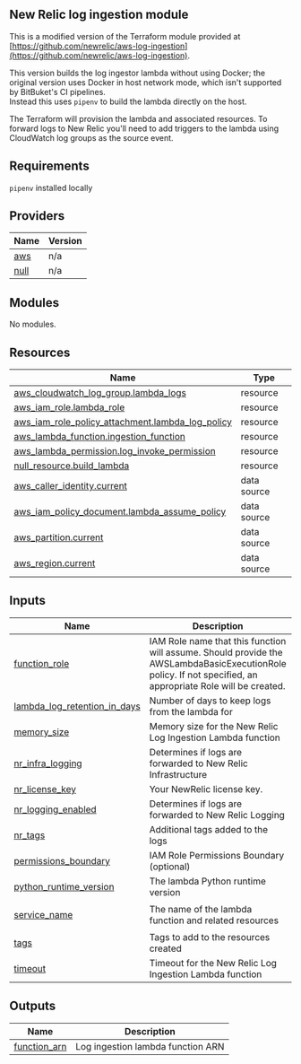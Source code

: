 ## New Relic log ingestion module

This is a modified version of the Terraform module provided at [https://github.com/newrelic/aws-log-ingestion](https://github.com/newrelic/aws-log-ingestion).

This version builds the log ingestor lambda without using Docker; the original version uses Docker in host network mode, which isn't supported by BitBuket's CI pipelines.   
Instead this uses `pipenv` to build the lambda directly on the host.

The Terraform will provision the lambda and associated resources.  To forward logs to New Relic you'll need to add triggers to the lambda using CloudWatch log groups as the source event.



## Requirements

`pipenv` installed locally

## Providers

| Name | Version |
|------|---------|
| <a name="provider_aws"></a> [aws](#provider\_aws) | n/a |
| <a name="provider_null"></a> [null](#provider\_null) | n/a |

## Modules

No modules.

## Resources

| Name | Type |
|------|------|
| [aws_cloudwatch_log_group.lambda_logs](https://registry.terraform.io/providers/hashicorp/aws/latest/docs/resources/cloudwatch_log_group) | resource |
| [aws_iam_role.lambda_role](https://registry.terraform.io/providers/hashicorp/aws/latest/docs/resources/iam_role) | resource |
| [aws_iam_role_policy_attachment.lambda_log_policy](https://registry.terraform.io/providers/hashicorp/aws/latest/docs/resources/iam_role_policy_attachment) | resource |
| [aws_lambda_function.ingestion_function](https://registry.terraform.io/providers/hashicorp/aws/latest/docs/resources/lambda_function) | resource |
| [aws_lambda_permission.log_invoke_permission](https://registry.terraform.io/providers/hashicorp/aws/latest/docs/resources/lambda_permission) | resource |
| [null_resource.build_lambda](https://registry.terraform.io/providers/hashicorp/null/latest/docs/resources/resource) | resource |
| [aws_caller_identity.current](https://registry.terraform.io/providers/hashicorp/aws/latest/docs/data-sources/caller_identity) | data source |
| [aws_iam_policy_document.lambda_assume_policy](https://registry.terraform.io/providers/hashicorp/aws/latest/docs/data-sources/iam_policy_document) | data source |
| [aws_partition.current](https://registry.terraform.io/providers/hashicorp/aws/latest/docs/data-sources/partition) | data source |
| [aws_region.current](https://registry.terraform.io/providers/hashicorp/aws/latest/docs/data-sources/region) | data source |

## Inputs

| Name | Description | Type | Default | Required |
|------|-------------|------|---------|:--------:|
| <a name="input_function_role"></a> [function\_role](#input\_function\_role) | IAM Role name that this function will assume. Should provide the AWSLambdaBasicExecutionRole policy. If not specified, an appropriate Role will be created. | `string` | `null` | no |
| <a name="input_lambda_log_retention_in_days"></a> [lambda\_log\_retention\_in\_days](#input\_lambda\_log\_retention\_in\_days) | Number of days to keep logs from the lambda for | `number` | `7` | no |
| <a name="input_memory_size"></a> [memory\_size](#input\_memory\_size) | Memory size for the New Relic Log Ingestion Lambda function | `number` | `128` | no |
| <a name="input_nr_infra_logging"></a> [nr\_infra\_logging](#input\_nr\_infra\_logging) | Determines if logs are forwarded to New Relic Infrastructure | `bool` | `true` | no |
| <a name="input_nr_license_key"></a> [nr\_license\_key](#input\_nr\_license\_key) | Your NewRelic license key. | `string` | n/a | yes |
| <a name="input_nr_logging_enabled"></a> [nr\_logging\_enabled](#input\_nr\_logging\_enabled) | Determines if logs are forwarded to New Relic Logging | `bool` | `false` | no |
| <a name="input_nr_tags"></a> [nr\_tags](#input\_nr\_tags) | Additional tags added to the logs | `string` | n/a | yes |
| <a name="input_permissions_boundary"></a> [permissions\_boundary](#input\_permissions\_boundary) | IAM Role Permissions Boundary (optional) | `string` | `null` | no |
| <a name="input_python_runtime_version"></a> [python\_runtime\_version](#input\_python\_runtime\_version) | The lambda Python runtime version | `string` | `"3.9"` | no |
| <a name="input_service_name"></a> [service\_name](#input\_service\_name) | The name of the lambda function and related resources | `string` | `"newrelic-log-ingestion"` | no |
| <a name="input_tags"></a> [tags](#input\_tags) | Tags to add to the resources created | `map(string)` | `{}` | no |
| <a name="input_timeout"></a> [timeout](#input\_timeout) | Timeout for the New Relic Log Ingestion Lambda function | `number` | `30` | no |

## Outputs

| Name | Description |
|------|-------------|
| <a name="output_function_arn"></a> [function\_arn](#output\_function\_arn) | Log ingestion lambda function ARN |
